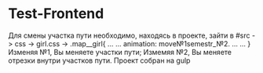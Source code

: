 # Test-Frontend

Для смены участка пути необходимо, находясь в проекте, зайти в  #src -> css -> girl.css -> .map__girl{
                                                                                                      ...
                                                                                                      ...
                                                                                                      animation: move№1semestr_№2.  ...
                                                                                                      ...
                                                                                                      }
                                                                                                       Изменяя №1, Вы меняете участки пути;
                                                                                                       Измемяя №2, Вы меняете отрезки внутри участков пути.
Проект собран на gulp
